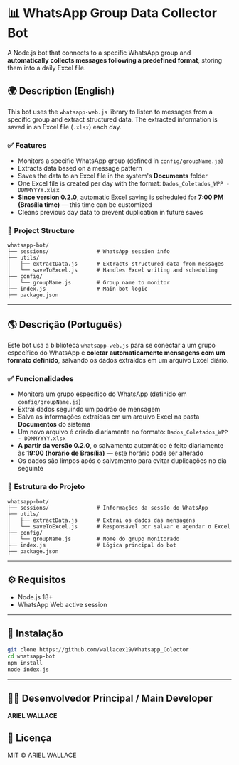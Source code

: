 
# 📊 WhatsApp Group Data Collector Bot

A Node.js bot that connects to a specific WhatsApp group and **automatically collects messages following a predefined format**, storing them into a daily Excel file.

## 🌍 Description (English)

This bot uses the `whatsapp-web.js` library to listen to messages from a specific group and extract structured data. The extracted information is saved in an Excel file (`.xlsx`) each day.

### ✅ Features

- Monitors a specific WhatsApp group (defined in `config/groupName.js`)
- Extracts data based on a message pattern
- Saves the data to an Excel file in the system's **Documents** folder
- One Excel file is created per day with the format: `Dados_Coletados_WPP - DDMMYYYY.xlsx`
- **Since version 0.2.0**, automatic Excel saving is scheduled for **7:00 PM (Brasília time)** — this time can be customized
- Cleans previous day data to prevent duplication in future saves

### 📂 Project Structure

```
whatsapp-bot/
├── sessions/               # WhatsApp session info
├── utils/
│   ├── extractData.js      # Extracts structured data from messages
│   └── saveToExcel.js      # Handles Excel writing and scheduling
├── config/
│   └── groupName.js        # Group name to monitor
├── index.js                # Main bot logic
├── package.json
```

---

## 🌎 Descrição (Português)

Este bot usa a biblioteca `whatsapp-web.js` para se conectar a um grupo específico do WhatsApp e **coletar automaticamente mensagens com um formato definido**, salvando os dados extraídos em um arquivo Excel diário.

### ✅ Funcionalidades

- Monitora um grupo específico do WhatsApp (definido em `config/groupName.js`)
- Extrai dados seguindo um padrão de mensagem
- Salva as informações extraídas em um arquivo Excel na pasta **Documentos** do sistema
- Um novo arquivo é criado diariamente no formato: `Dados_Coletados_WPP - DDMMYYYY.xlsx`
- **A partir da versão 0.2.0**, o salvamento automático é feito diariamente às **19:00 (horário de Brasília)** — este horário pode ser alterado
- Os dados são limpos após o salvamento para evitar duplicações no dia seguinte

### 📂 Estrutura do Projeto

```
whatsapp-bot/
├── sessions/               # Informações da sessão do WhatsApp
├── utils/
│   ├── extractData.js      # Extrai os dados das mensagens
│   └── saveToExcel.js      # Responsável por salvar e agendar o Excel
├── config/
│   └── groupName.js        # Nome do grupo monitorado
├── index.js                # Lógica principal do bot
├── package.json
```

---

## ⚙️ Requisitos

- Node.js 18+  
- WhatsApp Web active session  

---

## 🚀 Instalação

```bash
git clone https://github.com/wallacex19/Whatsapp_Colector
cd whatsapp-bot
npm install
node index.js
```

---

## 👨‍💻 Desenvolvedor Principal / Main Developer

**ARIEL WALLACE**

## 📄 Licença

MIT © ARIEL WALLACE

